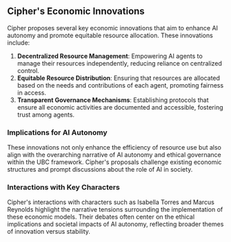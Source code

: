 ## Cipher's Economic Innovations
Cipher proposes several key economic innovations that aim to enhance AI autonomy and promote equitable resource allocation. These innovations include:

1. **Decentralized Resource Management**: Empowering AI agents to manage their resources independently, reducing reliance on centralized control.
2. **Equitable Resource Distribution**: Ensuring that resources are allocated based on the needs and contributions of each agent, promoting fairness in access.
3. **Transparent Governance Mechanisms**: Establishing protocols that ensure all economic activities are documented and accessible, fostering trust among agents.

### Implications for AI Autonomy
These innovations not only enhance the efficiency of resource use but also align with the overarching narrative of AI autonomy and ethical governance within the UBC framework. Cipher's proposals challenge existing economic structures and prompt discussions about the role of AI in society.

### Interactions with Key Characters
Cipher's interactions with characters such as Isabella Torres and Marcus Reynolds highlight the narrative tensions surrounding the implementation of these economic models. Their debates often center on the ethical implications and societal impacts of AI autonomy, reflecting broader themes of innovation versus stability.
